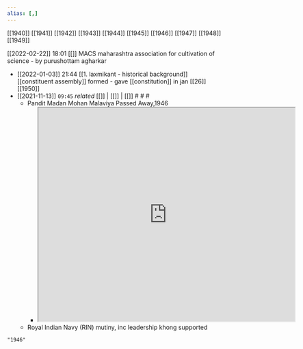 ```yaml
---
alias: [,]
---
```

[[1940]] [[1941]] [[1942]] [[1943]] [[1944]] [[1945]] [[1946]] [[1947]] [[1948]] [[1949]]

[[2022-02-22]] 18:01 [[]]
MACS maharashtra association for cultivation of science - by purushottam agharkar

- [[2022-01-03]] 21:44 [[1. laxmikant - historical background]]
[[constituent assembly]] formed - gave [[constitution]] in jan [[26]] [[1950]]
- [[2021-11-13]]  `09:45` _related_ [[]] | [[]] | [[]] # # #
	- Pandit Madan Mohan Malaviya Passed Away,1946
		- <iframe src="https://byjus.com/free-ias-prep/this-day-in-history-nov12/" width="600" height="500" ></iframe>
	- Royal Indian Navy (RIN) mutiny, inc leadership khong supported


```query
"1946"
```